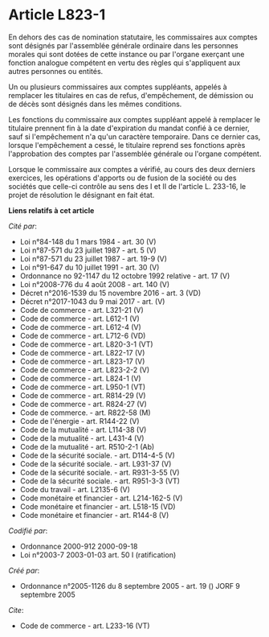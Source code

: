 # Article L823-1

En dehors des cas de nomination statutaire, les commissaires aux comptes sont désignés par l'assemblée générale ordinaire
dans les personnes morales qui sont dotées de cette instance ou par l'organe exerçant une fonction analogue compétent en
vertu des règles qui s'appliquent aux autres personnes ou entités. 

Un ou plusieurs commissaires aux comptes suppléants, appelés à remplacer les titulaires en cas de refus, d'empêchement, de
démission ou de décès sont désignés dans les mêmes conditions. 

Les fonctions du commissaire aux comptes suppléant appelé à remplacer le titulaire prennent fin à la date d'expiration du
mandat confié à ce dernier, sauf si l'empêchement n'a qu'un caractère temporaire. Dans ce dernier cas, lorsque l'empêchement
a cessé, le titulaire reprend ses fonctions après l'approbation des comptes par l'assemblée générale ou l'organe compétent. 

Lorsque le commissaire aux comptes a vérifié, au cours des deux derniers exercices, les opérations d'apports ou de fusion de
la société ou des sociétés que celle-ci contrôle au sens des I et II de l'article L. 233-16, le projet de résolution le
désignant en fait état.

**Liens relatifs à cet article**

_Cité par_:

  - Loi n°84-148 du 1 mars 1984 - art. 30 (V)
  - Loi n°87-571 du 23 juillet 1987 - art. 5 (V)
  - Loi n°87-571 du 23 juillet 1987 - art. 19-9 (V)
  - Loi n°91-647 du 10 juillet 1991 - art. 30 (V)
  - Ordonnance no 92-1147 du 12 octobre 1992 relative  - art. 17 (V)
  - Loi n°2008-776 du 4 août 2008 - art. 140 (V)
  - Décret n°2016-1539 du 15 novembre 2016 - art. 3 (VD)
  - Décret n°2017-1043 du 9 mai 2017 - art. (V)
  - Code de commerce - art. L321-21 (V)
  - Code de commerce - art. L612-1 (V)
  - Code de commerce - art. L612-4 (V)
  - Code de commerce - art. L712-6 (VD)
  - Code de commerce - art. L820-3-1 (VT)
  - Code de commerce - art. L822-17 (V)
  - Code de commerce - art. L823-17 (V)
  - Code de commerce - art. L823-2-2 (V)
  - Code de commerce - art. L824-1 (V)
  - Code de commerce - art. L950-1 (VT)
  - Code de commerce - art. R814-29 (V)
  - Code de commerce - art. R824-27 (V)
  - Code de commerce. - art. R822-58 (M)
  - Code de l'énergie - art. R144-22 (V)
  - Code de la mutualité - art. L114-38 (V)
  - Code de la mutualité - art. L431-4 (V)
  - Code de la mutualité - art. R510-2-1 (Ab)
  - Code de la sécurité sociale. - art. D114-4-5 (V)
  - Code de la sécurité sociale. - art. L931-37 (V)
  - Code de la sécurité sociale. - art. R931-3-55 (V)
  - Code de la sécurité sociale. - art. R951-3-3 (VT)
  - Code du travail - art. L2135-6 (V)
  - Code monétaire et financier - art. L214-162-5 (V)
  - Code monétaire et financier - art. L518-15 (VD)
  - Code monétaire et financier - art. R144-8 (V)

_Codifié par_:

  - Ordonnance 2000-912 2000-09-18
  - Loi n°2003-7 2003-01-03 art. 50 I (ratification)

_Créé par_:

  - Ordonnance n°2005-1126 du 8 septembre 2005 - art. 19 () JORF 9 septembre 2005

_Cite_:

  - Code de commerce - art. L233-16 (VT)
